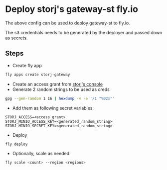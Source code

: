 # Deploy storj's gateway-st fly.io
The above config can be used to deploy gateway-st to fly.io.

The s3 credentials needs to be generated by the deployer and passed down as secrets.

## Steps
- Create fly app
```bash
fly apps create storj-gateway
```
- Create an access grant from [storj's console](https://storj.dev/learn/tutorials/quickstart-uplink-cli/uploading-your-first-object/create-first-access-grant)
- Generate 2 random strings to be used as creds
```bash
gpg --gen-random 1 16 | hexdump -v -e '/1 "%02x"'
```
- Add them as following secret variables:
```
STORJ_ACCESS=<access_grant>
STORJ_MINIO_ACCESS_KEY=<generated_random_string>
STORJ_MINIO_SECRET_KEY=<generated_random_string>
```
- Deploy
```bash
fly deploy
```
- Optionally, scale as needed
```bash
fly scale <count> --region <regions>
```

